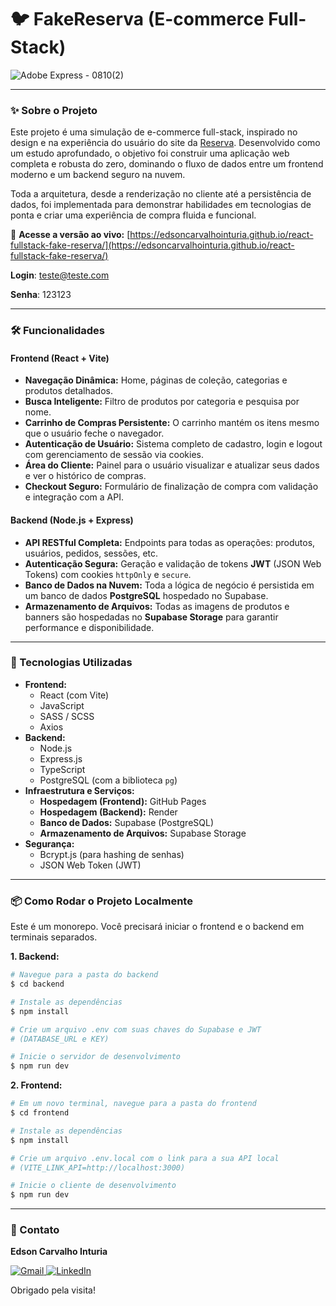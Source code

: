 # 🐦 FakeReserva (E-commerce Full-Stack)

![Adobe Express - 0810(2)](https://github.com/user-attachments/assets/e1e3a277-466b-467b-a2c1-c357aad753d1)


---

### ✨ Sobre o Projeto

Este projeto é uma simulação de e-commerce full-stack, inspirado no design e na experiência do usuário do site da [Reserva](https://www.usereserva.com/). Desenvolvido como um estudo aprofundado, o objetivo foi construir uma aplicação web completa e robusta do zero, dominando o fluxo de dados entre um frontend moderno e um backend seguro na nuvem.

Toda a arquitetura, desde a renderização no cliente até a persistência de dados, foi implementada para demonstrar habilidades em tecnologias de ponta e criar uma experiência de compra fluida e funcional.

📌 **Acesse a versão ao vivo:** [https://edsoncarvalhointuria.github.io/react-fullstack-fake-reserva/](https://edsoncarvalhointuria.github.io/react-fullstack-fake-reserva/)

**Login**: teste@teste.com

**Senha**: 123123

---

### 🛠️ Funcionalidades

#### Frontend (React + Vite)

-   **Navegação Dinâmica:** Home, páginas de coleção, categorias e produtos detalhados.
-   **Busca Inteligente:** Filtro de produtos por categoria e pesquisa por nome.
-   **Carrinho de Compras Persistente:** O carrinho mantém os itens mesmo que o usuário feche o navegador.
-   **Autenticação de Usuário:** Sistema completo de cadastro, login e logout com gerenciamento de sessão via cookies.
-   **Área do Cliente:** Painel para o usuário visualizar e atualizar seus dados e ver o histórico de compras.
-   **Checkout Seguro:** Formulário de finalização de compra com validação e integração com a API.

#### Backend (Node.js + Express)

-   **API RESTful Completa:** Endpoints para todas as operações: produtos, usuários, pedidos, sessões, etc.
-   **Autenticação Segura:** Geração e validação de tokens **JWT** (JSON Web Tokens) com cookies `httpOnly` e `secure`.
-   **Banco de Dados na Nuvem:** Toda a lógica de negócio é persistida em um banco de dados **PostgreSQL** hospedado no Supabase.
-   **Armazenamento de Arquivos:** Todas as imagens de produtos e banners são hospedadas no **Supabase Storage** para garantir performance e disponibilidade.

---

### 🚀 Tecnologias Utilizadas

-   **Frontend:**
    -   React (com Vite)
    -   JavaScript
    -   SASS / SCSS
    -   Axios
-   **Backend:**
    -   Node.js
    -   Express.js
    -   TypeScript
    -   PostgreSQL (com a biblioteca `pg`)
-   **Infraestrutura e Serviços:**
    -   **Hospedagem (Frontend):** GitHub Pages
    -   **Hospedagem (Backend):** Render
    -   **Banco de Dados:** Supabase (PostgreSQL)
    -   **Armazenamento de Arquivos:** Supabase Storage
-   **Segurança:**
    -   Bcrypt.js (para hashing de senhas)
    -   JSON Web Token (JWT)

---

### 📦 Como Rodar o Projeto Localmente

Este é um monorepo. Você precisará iniciar o frontend e o backend em terminais separados.

**1. Backend:**

```bash
# Navegue para a pasta do backend
$ cd backend

# Instale as dependências
$ npm install

# Crie um arquivo .env com suas chaves do Supabase e JWT
# (DATABASE_URL e KEY)

# Inicie o servidor de desenvolvimento
$ npm run dev
```

**2. Frontend:**

```bash
# Em um novo terminal, navegue para a pasta do frontend
$ cd frontend

# Instale as dependências
$ npm install

# Crie um arquivo .env.local com o link para a sua API local
# (VITE_LINK_API=http://localhost:3000)

# Inicie o cliente de desenvolvimento
$ npm run dev
```

---

### 💌 Contato

**Edson Carvalho Inturia**

<p align="left">  
<a href="mailto:edsoncarvalhointuria@gmail.com" title="Gmail">  
  <img src="https://img.shields.io/badge/-Gmail-FF0000?style=flat-square&labelColor=FF0000&logo=gmail&logoColor=white" alt="Gmail"/>  
</a>  
<a href="https://br.linkedin.com/in/edson-carvalho-inturia-1442a0129" title="LinkedIn">  
  <img src="https://img.shields.io/badge/-LinkedIn-0e76a8?style=flat-square&logo=linkedin&logoColor=white" alt="LinkedIn"/>  
</a> 
</p>

Obrigado pela visita!
